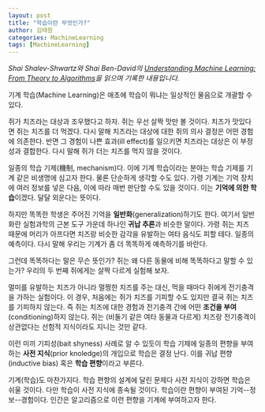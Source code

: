 ```yaml
---
layout: post
title: "학습이란 무엇인가?"
author: 김태원
categories: MachineLearning
tags: [MachineLearning]
---
```


*Shai Shalev-Shwartz와 Shai Ben-David의 [Understanding Machine Learning: From Theory to Algorithms](https://www.cs.huji.ac.il/~shais/UnderstandingMachineLearning/understanding-machine-learning-theory-algorithms.pdf)을 읽으며 기록한 내용입니다.*

기계 학습(Machine Learning)은 애초에 학습이 뭐냐는 일상적인 물음으로 개괄할 수 있다.

쥐가 치즈라는 대상과 조우했다고 하자.
쥐는 우선 살짝 맛만 볼 것이다. 
치즈가 맛있다면 쥐는 치즈를 더 먹겠다.
다시 말해 치즈라는 대상에 대한 쥐의 의사 결정은 어떤 경험에 의존한다.
반면 그 경험이 나쁜 효과(ill effect)를 일으키면 치즈라는 대상은 이 부정성과 결합한다.
다시 말해 쥐가 더는 치즈를 먹지 않을 것이다.

일종의 학습 기제(機制, mechanism)다.
이에 기계 학습이라는 분야는 학습 기제를 기계 같은 비생명에 심고자 한다.
물론 단순하게 생각할 수도 있다.
가령 기계는 기억 장치에 여러 정보를 넣은 다음, 이에 따라 매번 판단할 수도 있을 것이다.
이는 **기억에 의한 학습**이겠다. 
달달 외운다는 뜻이다.

하지만 똑똑한 학생은 주어진 기억을 **일반화**(generalization)하기도 한다. 
여기서 일반화란 실험과학의 근본 도구 가운데 하나인 **귀납 추론**과 비슷한 말이다.
가령 쥐는 치즈 때문에 머리가 아프다면 치즈랑 비슷한 감각을 유발하는 여타 음식도 피할 테다.
일종의 예측이다.
다시 말해 우리는 기계가 좀 더 똑똑하게 예측하기를 바란다.

그런데 똑똑하다는 말은 무슨 뜻인가?
쥐는 왜 다른 동물에 비해 똑똑하다고 말할 수 있는가?
우리의 두 번째 쥐에게는 살짝 다르게 실험해 보자.

멀미를 유발하는 치즈가 아니라 멀쩡한 치즈를 주는 대신, 먹을 때마다 쥐에게 전기충격을 가하는 실험이다.
이 경우, 처음에는 쥐가 치즈를 기피할 수도 있지만 결국 쥐는 치즈를 기피하지 않는다.
즉 쥐는 치즈에 대한 경험과 전기충격 간에 어떤 **조건을 부여**(conditioning)하지 않는다.
쥐는 (비둘기 같은 여타 동물과 다르게) 치즈랑 전기충격이 상관없다는 선험적 지식이라도 지니는 것만 같다. 

이런 미끼 기피성(bait shyness) 사례로 알 수 있듯이 학습 기제에 일종의 편향을 부여하는 **사전 지식**(prior knoledge)의 개입으로 학습은 결정 난다.
이를 귀납 편향(inductive bias) 혹은 **학습 편향**이라고 부른다. 

기계(학습)도 마찬가지다.
학습 편향의 설계에 달린 문제다
사전 지식이 강하면 학습은 쉬울 것이다.
다만 학습이 사전 지식에 종속될 것이다.
학습이란 편향이 부여된 기억--정보--경험이다.
인간은 알고리즘으로 이런 편향을 기계에 부여하고자 한다.
